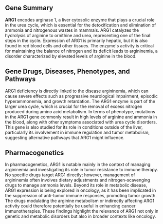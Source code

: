 ## Gene Summary
**ARG1** encodes arginase 1, a liver cytosolic enzyme that plays a crucial role in the urea cycle, which is essential for the detoxification and elimination of ammonia and nitrogenous wastes in mammals. ARG1 catalyzes the hydrolysis of arginine to ornithine and urea, representing one of the final steps in the cycle. Expression of ARG1 is primarily hepatic, but it is also found in red blood cells and other tissues. The enzyme's activity is critical for maintaining the balance of nitrogen and its deficit leads to argininemia, a disorder characterized by elevated levels of arginine in the blood.

## Gene Drugs, Diseases, Phenotypes, and Pathways
ARG1 deficiency is directly linked to the disease argininemia, which can cause severe effects such as progressive neurological impairment, episodic hyperammonemia, and growth retardation. The ARG1 enzyme is part of the larger urea cycle, which is crucial for the removal of excess nitrogen produced during amino acid metabolism. In terms of phenotype, mutations in the ARG1 gene commonly result in high levels of arginine and ammonia in the blood, along with other symptoms associated with urea cycle disorders. This gene is also studied for its role in conditions outside of the liver, particularly its involvement in immune regulation and tumor metabolism, suggesting alternative pathways that ARG1 might influence.

## Pharmacogenetics
In pharmacogenetics, ARG1 is notable mainly in the context of managing argininemia and investigating its role in tumor resistance to immune therapy. No specific drugs target ARG1 directly; however, management of argininemia often involves dietary adjustments and nitrogen-scavenging drugs to manage ammonia levels. Beyond its role in metabolic disease, ARG1 expression is being explored in oncology, as it has been implicated in the suppression of anti-tumor immune responses, promoting tumor growth. The drugs modulating the arginine metabolism or indirectly affecting ARG1 activity could therefore potentially be useful in enhancing cancer immunotherapies. These findings highlight the relevance of ARG1 not only in genetic and metabolic disorders but also in broader contexts like oncology.